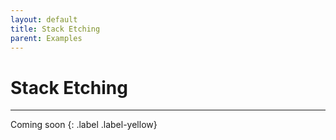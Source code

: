 ```yaml
---
layout: default
title: Stack Etching
parent: Examples
---
```


# Stack Etching

---

Coming soon
{: .label .label-yellow}